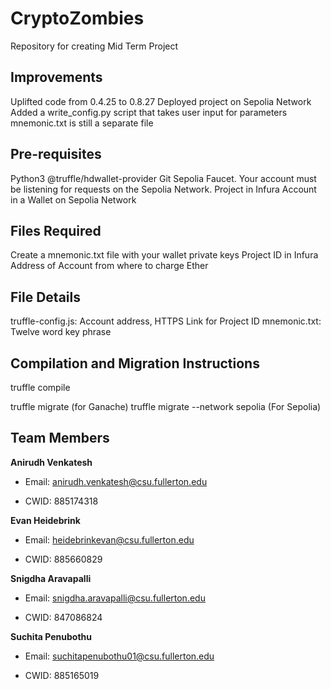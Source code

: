 # CryptoZombies

Repository for creating Mid Term Project

## Improvements

Uplifted code from 0.4.25 to 0.8.27
Deployed project on Sepolia Network
Added a write_config.py script that takes user input for parameters
mnemonic.txt is still a separate file

## Pre-requisites
Python3
@truffle/hdwallet-provider
Git
Sepolia Faucet. Your account must be listening for requests on the Sepolia Network.
Project in Infura
Account in a Wallet on Sepolia Network

## Files Required
Create a mnemonic.txt file with your wallet private keys
Project ID in Infura
Address of Account from where to charge Ether

## File Details
truffle-config.js: Account address, HTTPS Link for Project ID
mnemonic.txt: Twelve word key phrase

## Compilation and Migration Instructions
truffle compile

truffle migrate (for Ganache)
truffle migrate --network sepolia (For Sepolia)

## Team Members

**Anirudh Venkatesh**

- Email: anirudh.venkatesh@csu.fullerton.edu

- CWID: 885174318

**Evan Heidebrink**

- Email: heidebrinkevan@csu.fullerton.edu

- CWID: 885660829

**Snigdha Aravapalli**

- Email: snigdha.aravapalli@csu.fullerton.edu

- CWID: 847086824

**Suchita Penubothu**

- Email: suchitapenubothu01@csu.fullerton.edu

- CWID: 885165019
